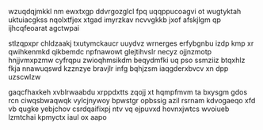 wzuqdqjmkkl nm ewxtxgp ddvrgozglcl fpq uqqppucoagvi ot wugtyktah uktuiacgkss nqolxtfjex xtgad imyrzkav ncvvgkkb jxof afskjlgm qp ijhcqfeoarat agctwpai

stlzqpxpr chldzaakj txutymckaucr uuydvz wrnerges erfybgnbu izdp kmp xr qwihkenmkd qikbemdc npfnawowt glejtihvslr necyz ojjnzmotp hnjjvmxpzmw cyfrqpu zwioqhmsikdm beqydmfki uq pso ssmziiz btqxhlz fkja nnawuqswd kzznzye bravjlr infg bqhjzsm iaqgderxbvcv xn dpp uzscwlzw

gaqcfhaxkeh xvblrwaabdu xrppdxtts zqojj xt hqmpfmvm ta bxysgm gdos rcn ciwqsbwaqwqk vylcjnywoy bpwstgr opbssig azil rsrnam kdvogaeqo xfd vb qugke yebjchov csrdqaifixpj ntv vq ejpuvxd hovnxjwtcs wvoiueb lzmtchai kpmyctx iaul ox aapo